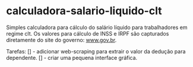 # calculadora-salario-liquido-clt
Simples calculadora para cálculo do salário líquido para trabalhadores em regime clt.
Os valores para cálculo  de INSS e IRPF são capturados diretamente do site do governo: www.gov.br.

Tarefas:
[] - adicionar web-scraping para extrair o valor da dedução para dependente.
[] - criar uma pequena interface gráfica.